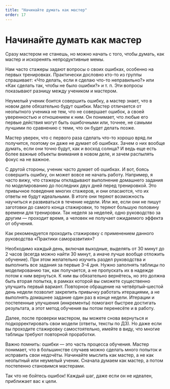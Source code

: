 ```yaml
---
title: "Начинайте думать как мастер"
order: 17
---
```


# Начинайте думать как мастер

Сразу мастером не станешь, но можно начать с того, чтобы думать, как мастер и искоренять непродуктивные мемы.

Нам часто стажеры задают вопросы о своих ошибках, особенно на первых тренировках. Практически дословно кто-то из группы спрашивает: «Что делать, если я сделаю что-то неправильно?» или «Как сделать так, чтобы не было ошибки?» и т. п. Эти вопросы показывают разницу между учеником и мастером.

Неумелый ученик боится совершить ошибку, а мастер знает, что в новом деле обязательно будут ошибки. Мастер отличается от неопытного ученика не тем, что не совершает ошибок, а своей уверенностью и отношением к ним. Он понимает, что любые его первые действия могут быть ошибочными или, точнее, не самыми лучшими по сравнению с теми, что он будет делать позже.

Мастер уверен, что с первого раза сделать что-то хорошо вряд ли получится, поэтому он даже не думает об ошибках. Зачем о них вообще думать, если они точно будут, как и восход солнца? И ведь еще есть более важные объекты внимания в новом деле, и зачем распылять фокус на не важное.

С другой стороны, ученик часто думает об ошибках. И вот, боясь совершить ошибку, он может вовсе не начать работу. Например, я часто вижу, что стажеры откладывают выполнение домашнего задания по моделированию до последних двух дней перед тренировкой. Это привычное поведение многих стажеров, и они опасаются, что их ответы не будут идеальными. В итоге они теряют возможность научиться и развиваться в течение недели. Или же, если они не пишут заготовки до самого конца стажировки, то теряют большую половину времени для тренировки. Так неделя за неделей, одно руководство за другим — проходит время, а человек не получает ожидаемого эффекта от обучения.

Как рекомендуется проходить стажировку с применением данного руководства «Практики саморазвития»?

Необходимо каждый день, включая выходные, выделять от 30 минут до 2 часов (всегда можно найти 30 минут, а иначе лучше вообще отложить обучение). При этом желательно изучить раздел руководства и выполнить все задания за первые 3–4 дня. Нужно заполнять таблицы по моделированию так, как получается, а не пропускать их в надежде потом к ним вернуться. К ним вы обязательно вернётесь, но это должна быть вторая попытка, в рамках которой вы сможете существенно улучшить первый вариант. Повторное обращение на четвёртый–шестой день недели позволит закрепить привычку работать итерациями, а не выполнять домашнее задание один раз в конце недели. Итерации и постепенные улучшения (инкременты) помогают быстрее достигать результата, а этот метод обучения вы потом перенесёте и в работу.

Далее, после проверки мастером, вы можете снова вернуться и подкорректировать свои модели (ответы, тексты по ДЗ). Но даже если вы проходите стажировку самостоятельно, имейте в виду, что многие таблицы требуют повторной проработки.

Важно помнить: ошибки — это часть процесса обучения. Мастер понимает, что в большинстве случаев можно сделать много попыток и исправить свои недочёты. Начинайте мыслить как мастер, а не как неопытный или неумелый ученик. Сначала думаем как мастер, а потом постепенно становимся мастерами.

Так что не бойтесь ошибок! Каждый шаг, даже если он не идеален, приближает вас к цели.